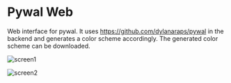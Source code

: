# Pywal Web
Web interface for pywal.
It uses https://github.com/dylanaraps/pywal in the backend and generates a color scheme accordingly.
The generated color scheme can be downloaded.

![ `screen1`](https://i.redd.it/98a61w1zzw611.png)

![ `screen2`](https://i.redd.it/ivfpvjy00x611.png)
